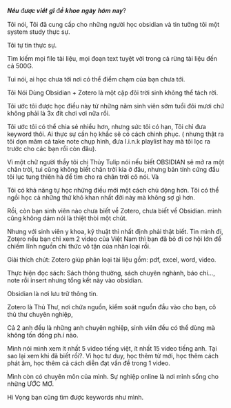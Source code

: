 𝑵𝒆̂́𝒖 đ𝒖̛𝒐̛̣𝒄 𝒗𝒊𝒆̂́𝒕 𝒈𝒊̀ đ𝒆̂̉ 𝒌𝒉𝒐𝒆 𝒏𝒈𝒂̀𝒚 𝒉𝒐̂𝒎 𝒏𝒂𝒚?

Tôi nói, Tôi đã cung cấp cho những người học obsidian và tin tưởng tôi một system study thực sự.

Tôi tự tin thực sự.

Tìm kiếm mọi file tài liệu, mọi đoạn text tuyệt vời trong cả rừng tài liệu đến cả 500G.

Tui nói, ai học chưa tới nơi có thể điểm chạm của bạn chưa tới.

Tôi Nói Dùng Obsidian + Zotero là một cặp đôi trời sinh không thể tách rời.

Tôi ước tôi được học điều này từ những năm sinh viên sớm tuổi đôi mươi chứ không phải là 3x đít chơi vơi nữa rồi.

Tôi ước tôi có thể chia sẻ nhiều hơn, nhưng sức tôi có hạn, Tôi chỉ đưa keyword thôi. Ai thực sự cần họ khắc sẽ có cách chinh phục. ( nhưng thật ra tôi dọn mâm cả take note chụp hình, đưa l.i.n.k playlist hay mà tôi lọc ra trước cho các bạn rồi còn đâu).

Vì một chữ người thầy tôi chị Thủy Tulip nói nếu biết OBSIDIAN sẽ mở ra một chân trời, tui cũng không biết chân trời kia ở đâu, nhưng bản tính cứng đầu tôi lục tung thiên hà để tìm cho ra chân trời cô nói. Và

Tôi có khả năng tự học những điều mới một cách chủ động hơn. Tôi có thể ngồi học cả những thứ khô khan nhất đời này mà không sợ gì hơn.

Rồi, còn bạn sinh viên nào chưa biết về Zotero, chưa biết về Obsidian. mình cũng không dám nói là thiệt thòi một chút.

Nhưng với sinh viên y khoa, kỹ thuật thì nhất định phải thật biết. Tin mình đi, Zotero nếu bạn chỉ xem 2 video của Việt Nam thì bạn đã bỏ đi cơ hội lớn để chiếm lĩnh nguồn chi thức vô tận của nhân loại rồi.

Giải thích chút: Zotero giúp phân loại tài liệu gồm: pdf, excel, word, video.

Thực hiện đọc sách: Sách thông thường, sách chuyên nghành, báo chí..., note rồi insert nhưng tổng kết này vào obsidian.

Obsidian là nơi lưu trữ thông tin.

Zotero là Thủ Thư, nơi chứa nguồn, kiểm soát nguồn đầu vào cho bạn, cô thủ thư chuyên nghiệp,

Cả 2 anh đều là những anh chuyên nghiệp, sinh viên đều có thể dùng mà không tốn đồng ph.í nào.

Mình nói mình xem ít nhất 5 video tiếng việt, ít nhất 15 video tiếng anh. Tại sao lại xem khi đã biết rồi?. Vì học tư duy, học thêm từ mới, học thêm cách phát âm, học thêm cả cách diễn đạt vấn đề trong 1 video.

Mình còn có chuyên môn của mình. Sự nghiệp online là nơi mình sống cho những ƯỚC MƠ.

Hi Vọng bạn cũng tìm được keywords như mình.
